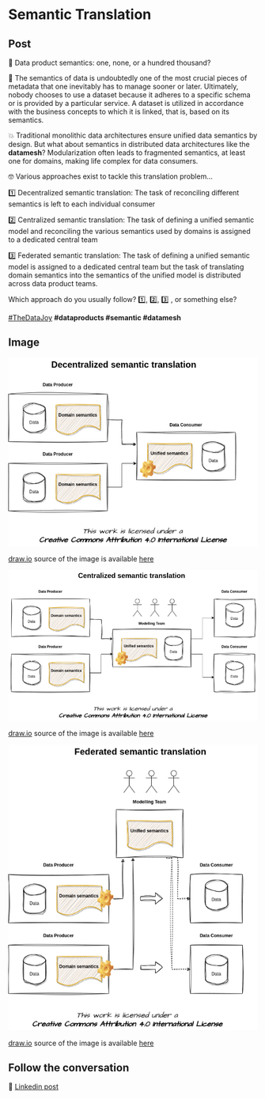 # Semantic Translation

## Post

🤔 Data product semantics: one, none, or a hundred thousand?

🥇 The semantics of data is undoubtedly one of the most crucial pieces of metadata that one inevitably has to manage sooner or later. Ultimately, nobody chooses to use a dataset because it adheres to a specific schema or is provided by a particular service. A dataset is utilized in accordance with the business concepts to which it is linked, that is, based on its semantics.

💥 Traditional monolithic data architectures ensure unified data semantics by design. But what about semantics in distributed data architectures like the **datamesh**? Modularization often leads to fragmented semantics, at least one for domains, making life complex for data consumers. 

🤓 Various approaches exist to tackle this translation problem...

1️⃣ Decentralized semantic translation: 
The task of reconciling different semantics is left to each individual consumer

2️⃣ Centralized semantic translation: 
The task of defining a unified semantic model and reconciling the various semantics used by domains is assigned to a dedicated central team

3️⃣ Federated semantic translation: 
The task of defining a unified semantic model is assigned to a dedicated central team but the task of translating domain semantics into the semantics of the unified model is distributed across data product teams.

Which approach do you usually follow? 1️⃣, 2️⃣, 3️⃣ , or something else?

[#TheDataJoy](https://www.linkedin.com/feed/hashtag/?keywords=thedatajoy) **#dataproducts #semantic #datamesh** 

## Image

![002-semantic-translation-decentralized.png](../images/002-semantic-translation-decentralized.png "Decentralized Semantic Trannslation")

[draw.io](https://app.diagrams.net/) source of the image is available [here](../images/002-semantic-translation-decentralized.drawio) 

![003-semantic-translation-centralized.png](../images/003-semantic-translation-centralized.png "Centralized Semantic Trannslation")

[draw.io](https://app.diagrams.net/) source of the image is available [here](../images/003-semantic-translation-centralized.drawio)

![004-semantic-translation-federated.png](../images/004-semantic-translation-federated.png "Federated Semantic Trannslation")

[draw.io](https://app.diagrams.net/) source of the image is available [here](../images/004-semantic-translation-federated.drawio) 

## Follow the conversation

🔵 [Linkedin post](https://www.linkedin.com/posts/andreagioia_approaches-to-semantic-translation-activity-7109130116558970880-MqUz)
